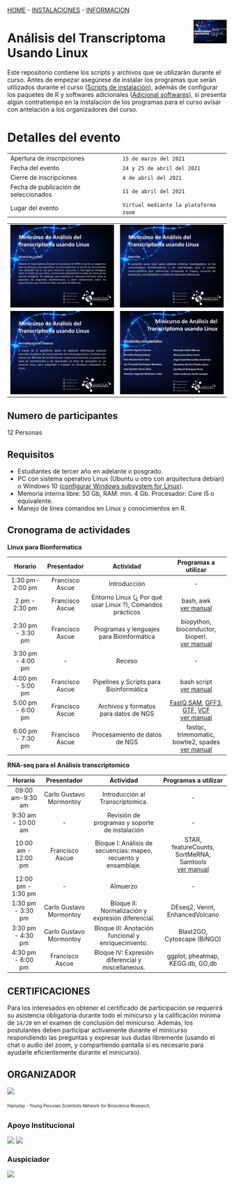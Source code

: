 
[HOME](README.md) - [INSTALACIONES](materiales.md) - [INFORMACION](README.md#organizador)

<img align="right" width="15%" src="Images/descarga.jpeg">

Análisis del Transcriptoma Usando Linux 
=========

Este repositorio contiene los scripts y archivos que se utilizarán durante el curso. Antes de empezar asegúrese de instalar los programas que serán utilizados durante el curso ([Scripts de instalación](materiales.md#instalar-programas)), además de configurar los paquetes de R y softwares adicionales ([Adicional softwares](materiales.md#softwares-y-paquetes-adicionales)), si presenta algún contratiempo en la instalación de los programas para el curso avisar con antelación a los organizadores del curso.

# Detalles del evento

|                          |                     |
|--------------------------|---------------------|
|Apertura de inscripciones | `15 de marzo del 2021`|
|Fecha del evento	| `24 y 25 de abril del 2021`|
|Cierre de inscripciones | `4 de abril del 2021`|
|Fecha de publicación de seleccionados | `11 de abril del 2021`|
|Lugar del evento| `Virtual mediante la plataforma zoom`|



|                                               |                                               |
|-----------------------------------------------|-----------------------------------------------|
| <img width="100%" src="Images/descarga2.jpg"> | <img width="100%" src="Images/descarga3.jpg"> |
| <img width="100%" src="Images/descarga4.jpg"> | <img width="100%" src="Images/descarga5.jpg"> |

## Numero de participantes

12 Personas

## Requisitos

- Estudiantes de tercer año en adelante o posgrado.
- PC con sistema operativo Linux (Ubuntu u otro con arquitectura debían) o Windows 10 (<a href="https://docs.microsoft.com/en-us/windows/wsl/install-win10">configurar Windows subsystem for Linux</a>). 
- Memoria interna libre: 50 Gb, RAM: min. 4 Gb. Procesador: Core i5 o equivalente.
- Manejo de línea comandos en Linux y conocimientos en R.


## Cronograma de actividades

**Linux para Bionformatica**

| Horario  |  Presentador  |  Actividad | Programas a utilizar |
|:----------:|:-------------:|:-----------:|:---------------------:|
|1:30 pm-2:00 pm |Francisco Ascue|Introducción|-|
|2 pm - 2:30 pm |Francisco Ascue| Entorno Linux (¿ Por qué usar Linux ?), Comandos prácticos|bash, awk <br />  [ver manual](1-3Linux.md)|
|2:30 pm - 3:30 pm|Francisco Ascue|Programas y lenguajes para Bioinformática|biopython, bioconductor, bioperl. <br /> [ver manual](1-3Linux.md)|
|3:30 pm - 4:00 pm|-|Receso|-|
|4:00 pm - 5:00 pm|Francisco Ascue|Pipelines y Scripts para Bioinformática|bash script <br /> [ver manual](4-6Linux.md)|
|5:00 pm - 6:00 pm|Francisco Ascue|Archivos y formatos para datos de NGS|[FastQ](Images/FastQ.jpg),[SAM](Images/SAM.jpg), [GFF3](Images/gff3.jpg), [GTF](Images/gtf.jpg), [VCF](Images/vcf.png) <br /> [ver manual](NGSLinux.md)|
|6:00 pm - 7:30 pm|Francisco Ascue|Procesamiento de datos de NGS|fastqc, trimmomatic, bowtie2, spades <br /> [ver manual](NGSLinux.md)|

**RNA-seq para el Análisis transcriptomico**

| Horario  |  Presentador  |  Actividad | Programas a utilizar |
|:----------:|:-------------:|:-----------:|:---------------------:|
|09:00 am-9:30 am |Carlo Gustavo Mormontoy|Introducción al Transcriptomica.|-|
|9:30 am - 10:00 am |-|Revisión de programas y soporte de instalación|-|
|10:00 am - 12:00 pm|Francisco Ascue|Bloque I: Análisis de secuencias: mapeo, recuento y ensamblaje.|STAR, featureCounts, SortMeRNA, Samtools <br />  [ver manual](transcriptomic.md)|
|12:00 pm - 1:30 pm|-|Almuerzo|-|
|1:30 pm - 3:30 pm|Carlo Gustavo Mormontoy|Bloque II: Normalización y expresión diferencial.|DEseq2, Vennt, EnhancedVolcano|
|3:30 pm - 4:30 pm|Carlo Gustavo Mormontoy|Bloque III: Anotación funcional y enriquecimiento.|Blast2GO, Cytoscape (BiNGO)|
|4:30 pm - 6:00 pm|Francisco Ascue|Bloque IV: Expresión diferencial y miscellaneous.|ggplot, pheatmap, KEGG.db, GO,db|

## CERTIFICACIONES

Para los interesados en obtener el certificado de participación se requerirá su asistencia obligatoria durante todo el minicurso y la calificación mínima de `14/20` en el examen de conclusión del minicurso. Además, los postulantes deben participar activamente durante el minicurso respondiendo las preguntas y expresar sus dudas libremente (usando el chat o audio del zoom, y compartiendo pantalla si es necesario para ayudarle eficientemente durante el minicurso).

## ORGANIZADOR

<img width="20%" src="http://hamutay.org/wp-content/uploads/2019/12/simbolo-HD-transparente.png">

<sub><sup>Hamutay - Young Peruvian Scientists Network for Bioscience Research.</sup></sub>

### Apoyo Institucional

<p align="left" width="100%">
    <img width="14%" src="https://bioinformatica.pe/wp-content/uploads/2020/05/logito.png"> 
    <img width="12%" src="https://encrypted-tbn0.gstatic.com/images?q=tbn:ANd9GcRXJzqQ8eOdssSJ89aYEHuaI0ujBIcVPEZQTTKROAAopxHaRQsIBc74ZCH5eVpqEq81MSo&usqp=CAU"> 
</p>

### Auspiciador
<p align="left" width="100%">
    <img width="14%" src="https://lh3.googleusercontent.com/IJZ9MWWSySrp2gP341RDfvmIa7wDtnvsMG0eTl_tVjfAx6Chc5V__53zqpEBnxTbh_WJ=s170">
</p>


